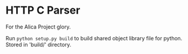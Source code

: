 HTTP C Parser
=============

For the Alica Project glory.

Run `python setup.py build` to build shared object library file for python. Stored in 'build/' directory.
